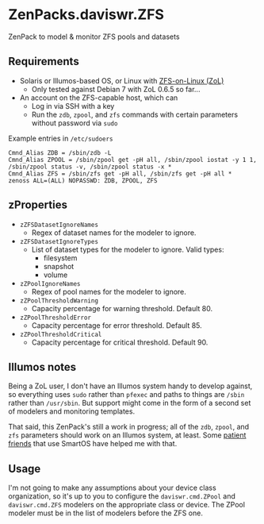 # ZenPacks.daviswr.ZFS

ZenPack to model & monitor ZFS pools and datasets

## Requirements

* Solaris or Illumos-based OS, or Linux with [ZFS-on-Linux (ZoL)](http://zfsonlinux.org/)
  * Only tested against Debian 7 with ZoL 0.6.5 so far...
* An account on the ZFS-capable host, which can
  * Log in via SSH with a key
  * Run the `zdb`, `zpool`, and `zfs` commands with certain parameters without password via `sudo`

Example entries in `/etc/sudoers`

```
Cmnd_Alias ZDB = /sbin/zdb -L
Cmnd_Alias ZPOOL = /sbin/zpool get -pH all, /sbin/zpool iostat -y 1 1, /sbin/zpool status -v, /sbin/zpool status -x *
Cmnd_Alias ZFS = /sbin/zfs get -pH all, /sbin/zfs get -pH all *
zenoss ALL=(ALL) NOPASSWD: ZDB, ZPOOL, ZFS
```
## zProperties
* `zZFSDatasetIgnoreNames`
  * Regex of dataset names for the modeler to ignore.
* `zZFSDatasetIgnoreTypes`
  * List of dataset types for the modeler to ignore. Valid types:
    * filesystem
    * snapshot
    * volume
* `zZPoolIgnoreNames`
  * Regex of pool names for the modeler to ignore. 
* `zZPoolThresholdWarning`
  * Capacity percentage for warning threshold. Default 80.
* `zZPoolThresholdError`
  * Capacity percentage for error threshold. Default 85.
* `zZPoolThresholdCritical`
  * Capacity percentage for critical threshold. Default 90.

## Illumos notes
Being a ZoL user, I don't have an Illumos system handy to develop against, so everything uses `sudo` rather than `pfexec` and paths to things are `/sbin` rather than `/usr/sbin`. But support might come in the form of a second set of modelers and monitoring templates.

That said, this ZenPack's still a work in progress; all of the `zdb`, `zpool`, and `zfs` parameters should work on an Illumos system, at least. Some [patient](https://github.com/Crosse) [friends](https://github.com/baileytj3) that use SmartOS have helped me with that.

## Usage

I'm not going to make any assumptions about your device class organization, so it's up to you to configure the `daviswr.cmd.ZPool` and `daviswr.cmd.ZFS` modelers on the appropriate class or device. The ZPool modeler must be in the list of modelers before the ZFS one.
